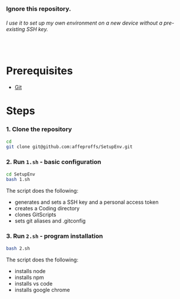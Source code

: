 ### **Ignore this repository.**
###### I use it to set up my own environment on a new device without a pre-existing SSH key.

&nbsp;

# Prerequisites
- [Git](https://github.com/git-guides/install-git)

# Steps
### 1. Clone the repository
```sh
cd 
git clone git@github.com:affeproffs/SetupEnv.git
```

### 2. Run `1.sh` - basic configuration
```sh
cd SetupEnv
bash 1.sh
```
The script does the following:
- generates and sets a SSH key and a personal access token
- creates a Coding directory
- clones GitScripts
- sets git aliases and .gitconfig

### 3. Run `2.sh` - program installation
```sh
bash 2.sh
```
The script does the following:
- installs node
- installs npm
- installs vs code
- installs google chrome

